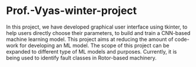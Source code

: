 # Prof.-Vyas-winter-project
In this project, we have developed graphical user interface using tkinter, to help users directly choose their parameters, to build and train a CNN-based machine learning model.
This project aims at reducing the amount of code-work for developing an ML model.
The scope of this project can be expanded to different type of ML models and purposes. Currently, it is being used to identify fault classes in Rotor-based machinery.
